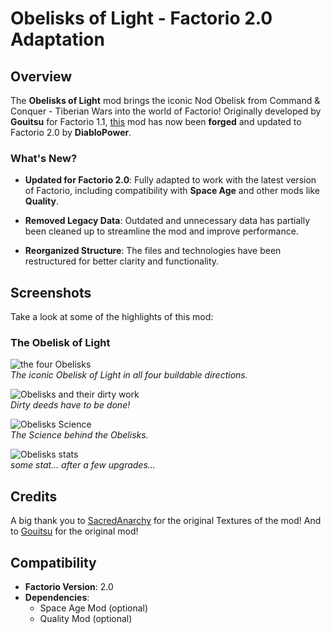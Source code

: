 # Obelisks of Light - Factorio 2.0 Adaptation

## Overview
The **Obelisks of Light** mod brings the iconic Nod Obelisk from Command & Conquer - Tiberian Wars into the world of Factorio! Originally developed by **Gouitsu** for Factorio 1.1, [this](https://mods.factorio.com/mod/Obelisks-of-light) mod has now been **forged** and updated to Factorio 2.0 by **DiabloPower**.

### What's New?
- **Updated for Factorio 2.0**:
  Fully adapted to work with the latest version of Factorio, including compatibility with **Space Age** and other mods like **Quality**.

- **Removed Legacy Data**:
  Outdated and unnecessary data has partially been cleaned up to streamline the mod and improve performance.

- **Reorganized Structure**:
  The files and technologies have been restructured for better clarity and functionality.

## Screenshots
Take a look at some of the highlights of this mod:

### The Obelisk of Light
![the four Obelisks](graphics/screenshots/Screenshot_four.png)  
*The iconic Obelisk of Light in all four buildable directions.*

![Obelisks and their dirty work](graphics/screenshots/Screenshot_dirty_work.png)  
*Dirty deeds have to be done!*

![Obelisks Science](graphics/screenshots/Screenshot_science.png)  
*The Science behind the Obelisks.*

![Obelisks stats](graphics/screenshots/Screenshot_stats.png)  
*some stat... after a few upgrades...*

## Credits
A big thank you to [SacredAnarchy](https://mods.factorio.com/user/Sacredanarchy) for the original Textures of the mod!
And to [Gouitsu](https://mods.factorio.com/user/Gouitsu) for the original mod!

## Compatibility
- **Factorio Version**: 2.0
- **Dependencies**:
  - Space Age Mod (optional)
  - Quality Mod (optional)
